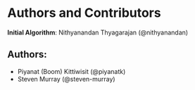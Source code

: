# Authors and Contributors

**Initial Algorithm**: Nithyanandan Thyagarajan (@nithyanandan)

## Authors:

- Piyanat (Boom) Kittiwisit (@piyanatk)
- Steven Murray (@steven-murray)
